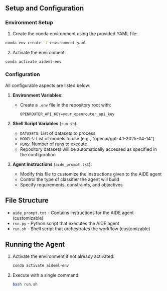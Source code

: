 ## Setup and Configuration

### Environment Setup

1. Create the conda environment using the provided YAML file:

```bash
conda env create -f environment.yaml
```

2. Activate the environment:

```bash
conda activate aideml-env
```

### Configuration

All configurable aspects are listed below:

1. **Environment Variables**:
   - Create a `.env` file in the repository root with:
     ```
     OPENROUTER_API_KEY=your_openrouter_api_key
     ```

2. **Shell Script Variables** (`run.sh`):
   - `DATASETS`: List of datasets to process
   - `MODELS`: List of models to use (e.g., "openai/gpt-4.1-2025-04-14")
   - `RUNS`: Number of runs to execute
   - Repository datasets will be automatically accessed as specified in the configuration


3. **Agent Instructions** (`aide_prompt.txt`):
   - Modify this file to customize the instructions given to the AIDE agent
   - Control the type of classifier the agent will build
   - Specify requirements, constraints, and objectives

## File Structure

- `aide_prompt.txt` - Contains instructions for the AIDE agent (customizable)
- `run.py` - Python script that executes the AIDE agent
- `run.sh` - Shell script that orchestrates the workflow (customizable)

## Running the Agent

1. Activate the environment if not already activated:
   ```bash
   conda activate aideml-env
   ```

2. Execute with a single command:
   ```bash
   bash run.sh
   ```
